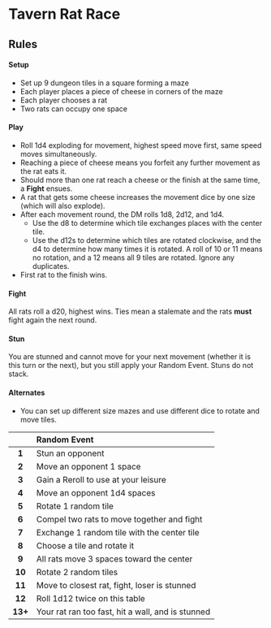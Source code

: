 # Tavern Rat Race

## Rules

#### Setup

* Set up 9 dungeon tiles in a square forming a maze
* Each player places a piece of cheese in corners of the maze
* Each player chooses a rat
* Two rats can occupy one space

#### Play

* Roll 1d4 exploding for movement, highest speed move first, same speed moves simultaneously.
* Reaching a piece of cheese means you forfeit any further movement as the rat eats it.
* Should more than one rat reach a cheese or the finish at the same time, a **Fight** ensues.
* A rat that gets some cheese increases the movement dice by one size (which will also explode).
* After each movement round, the DM rolls 1d8, 2d12, and 1d4.
  * Use the d8 to determine which tile exchanges places with the center tile.
  * Use the d12s to determine which tiles are rotated clockwise, and the d4 to determine how many times it is rotated. A roll of 10 or 11 means no rotation, and a 12 means all 9 tiles are rotated. Ignore any duplicates.
* First rat to the finish wins.

#### Fight

All rats roll a d20, highest wins. Ties mean a stalemate and the rats **must** fight again the next round.

#### Stun

You are stunned and cannot move for your next movement (whether it is this turn or the next), but you still apply your Random Event. Stuns do not stack.

#### Alternates

* You can set up different size mazes and use different dice to rotate and move tiles.

|  | Random Event |
|:----:|:-----|
| **1** | Stun an opponent |
| **2** | Move an opponent 1 space |
| **3** | Gain a Reroll to use at your leisure |
| **4** | Move an opponent 1d4 spaces |
| **5** | Rotate 1 random tile |
| **6** | Compel two rats to move together and fight |
| **7** | Exchange 1 random tile with the center tile |
| **8** | Choose a tile and rotate it |
| **9** | All rats move 3 spaces toward the center |
| **10** | Rotate 2 random tiles |
| **11** | Move to closest rat, fight, loser is stunned |
| **12** | Roll 1d12 twice on this table |
| **13+** | Your rat ran too fast, hit a wall, and is stunned |